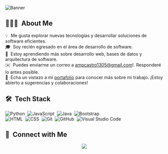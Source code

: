 
![Banner](https://github.com/user-attachments/assets/d7b34701-ff2c-4c98-886c-c70db8db3247)

## 👨🏻‍💻 &nbsp;About Me

💡 &nbsp;Me gusta explorar nuevas tecnologías y desarrollar soluciones de software eficientes.\
🎓 &nbsp;Soy recién egresado en el área de desarrollo de software.\
🌱 &nbsp;Estoy aprendiendo más sobre desarrollo web, bases de datos y arquitectura de software.\
✉️ &nbsp;Puedes enviarme un correo a ampcastro1305@gmail.com!. Responderé lo antes posible.\
📄 &nbsp;Echa un vistazo a mi [portafolio](https://alvarparedes.netlify.app/) para conocer más sobre mi trabajo. ¡Estoy abierto a sugerencias y colaboraciones!

## 🛠 &nbsp;Tech Stack

![Python](https://img.shields.io/badge/-Python-05122A?style=flat&logo=python)&nbsp;
![JavaScript](https://img.shields.io/badge/-JavaScript-05122A?style=flat&logo=javascript)&nbsp;
![Java](https://img.shields.io/badge/-Java-05122A?style=flat&logo=Java&logoColor=FFA518)&nbsp;
![Bootstrap](https://img.shields.io/badge/-Bootstrap-05122A?style=flat&logo=bootstrap&logoColor=563D7C)\
![HTML](https://img.shields.io/badge/-HTML-05122A?style=flat&logo=HTML5)&nbsp;
![CSS](https://img.shields.io/badge/-CSS-05122A?style=flat&logo=CSS3&logoColor=1572B6)&nbsp;
![Git](https://img.shields.io/badge/-Git-05122A?style=flat&logo=git)&nbsp;
![GitHub](https://img.shields.io/badge/-GitHub-05122A?style=flat&logo=github)&nbsp;
![Visual Studio Code](https://img.shields.io/badge/-Visual%20Studio%20Code-05122A?style=flat&logo=visual-studio-code&logoColor=007ACC)&nbsp;

##  📨 &nbsp;Connect with Me

<p align="center">
<a href="https://www.linkedin.com/in/alvaropdev/">
  <img src="https://img.shields.io/badge/-Alvaro%20Paredes-0077B5?style=flat&logo=Linkedin&logoColor=white"/>
</a>
</p>
